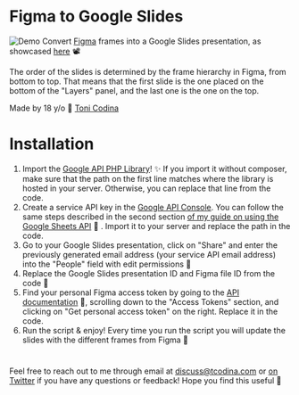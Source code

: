 # Figma to Google Slides
![Demo](https://media.giphy.com/media/1zKgvNDdxfElnYOL1p/giphy.gif)
Convert [Figma](https://figma.com) frames into a Google Slides presentation, as showcased [here](https://twitter.com/tcodinat/status/1086934646959558656) 📽️

The order of the slides is determined by the frame hierarchy in Figma, from bottom to top. That means that the first slide is the one placed on the bottom of the "Layers" panel, and the last one is the one on the top.

Made by 18 y/o 👩 [Toni Codina](https://tcodina.com)


# Installation

 1. Import the [Google API PHP Library](https://github.com/googleapis/google-api-php-client)! ✨ If you import it without composer, make sure that the path on the first line matches where the library is hosted in your server. Otherwise, you can replace that line from the code.
 2. Create a service API key in the [Google API Console](https://console.cloud.google.com/apis/). You can follow the same steps described in the second section [of my guide on using the Google Sheets API](https://medium.com/hackerpreneur-magazine/how-to-use-google-sheets-as-a-cms-or-a-database-f9d8e736fdce) 📖 . Import it to your server and replace the path in the code.
 3. Go to your Google Slides presentation, click on "Share" and enter the previously generated email address (your service API email address) into the "People" field with edit permissions 🔑
 4. Replace the Google Slides presentation ID and Figma file ID from the code 🔗
 5. Find your personal Figma access token by going to the [API documentation](https://www.figma.com/developers/docs) 🤖, scrolling down to the "Access Tokens" section, and clicking on "Get personal access token" on the right. Replace it in the code.
 6. Run the script & enjoy! Every time you run the script you will update the slides with the different frames from Figma 🍭
#
 Feel free to reach out to me through email at discuss@tcodina.com or [on Twitter](https://twitter.com/tcodinat) if you have any questions or feedback! Hope you find this useful 💜
